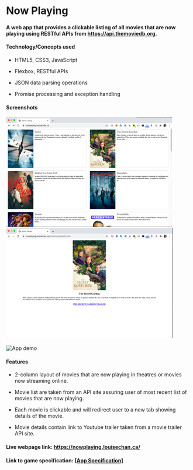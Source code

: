 # Now Playing

#### A web app that provides a clickable listing of all movies that are now playing using RESTful APIs from https://api.themoviedb.org.

#### Technology/Concepts used

* HTML5, CSS3, JavaScript

* Flexbox, RESTful APIs

* JSON data parsing operations

* Promise processing and exception handling

#### Screenshots

<img src="./screenshots/screenshot1.png" alt="Main screen" height="300">     <img src="./screenshots/screenshot2.png" alt="Details screen" height="300"><br/><br/><img src="./screenshots/nowplaying.gif" alt="App demo" height="300">

#### Features
* 2-column layout of movies that are now playing in theatres or movies now streaming online.

* Movie list are taken from an API site assuring user of most recent list of movies that are now playing.

* Each movie is clickable and will redirect user to a new tab showing details of the movie.

* Movie details contain link to Youtube trailer taken from a movie trailer API site.

#### Live webpage link: https://nowplaying.louisechan.ca/

#### Link to game specification: <a href="./docs/MADS4007- Final Exam.pdf" target="_blank">[App Specification]</a>
